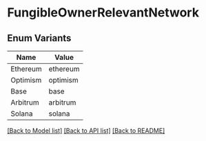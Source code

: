 # FungibleOwnerRelevantNetwork

## Enum Variants

| Name | Value |
|---- | -----|
| Ethereum | ethereum |
| Optimism | optimism |
| Base | base |
| Arbitrum | arbitrum |
| Solana | solana |


[[Back to Model list]](../README.md#documentation-for-models) [[Back to API list]](../README.md#documentation-for-api-endpoints) [[Back to README]](../README.md)


